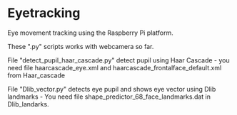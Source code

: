 # Eyetracking
Eye movement tracking using the Raspberry Pi platform.


These ".py" scripts works with webcamera so far. 
 
File "detect_pupil_haar_cascade.py" detect pupil using Haar Cascade - you need file haarcascade_eye.xml and haarcascade_frontalface_default.xml from Haar_cascade

File "Dlib_vector.py" detects eye pupil and shows eye vector using Dlib landmarks - You need file shape_predictor_68_face_landmarks.dat in Dlib_landarks.





